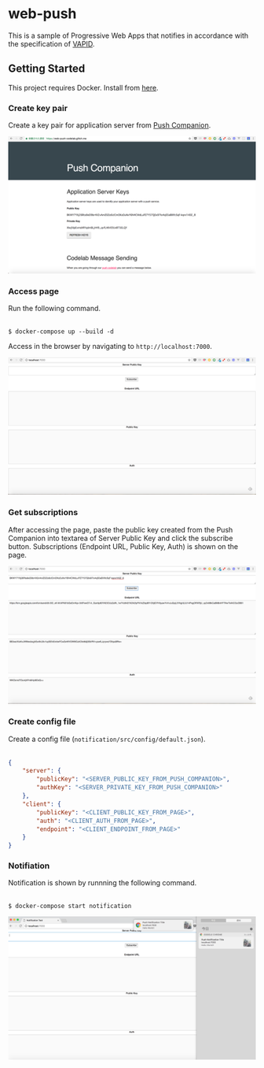 # web-push
This is a sample of Progressive Web Apps that notifies in accordance with the specification of [VAPID](https://developers.google.com/web/ilt/pwa/introduction-to-push-notifications#using_vapid).

## Getting Started
This project requires Docker. Install from [here](https://docs.docker.com/engine/installation/#supported-platforms).

### Create key pair
Create a key pair for application server from [Push Companion](https://web-push-codelab.glitch.me/).

![push_companion](./docs/push_companion.png)

### Access page
Run the following command.

```

$ docker-compose up --build -d

```

Access in the browser by navigating to ```http://localhost:7000```.

![screen](./docs/screen.png)

### Get subscriptions
After accessing the page, paste the public key created from the Push Companion into textarea of Server Public Key and click the subscribe button.
Subscriptions (Endpoint URL, Public Key, Auth) is shown on the page.

![screen_subscription](./docs/screen_subscription.png)

### Create config file
Create a config file (```notification/src/config/default.json```).

```json:default.json

{
    "server": {
        "publicKey": "<SERVER_PUBLIC_KEY_FROM_PUSH_COMPANION>",
        "authKey": "<SERVER_PRIVATE_KEY_FROM_PUSH_COMPANION>"
    },
    "client": {
        "publicKey": "<CLIENT_PUBLIC_KEY_FROM_PAGE>",
        "auth": "<CLIENT_AUTH_FROM_PAGE>",
        "endpoint": "<CLIENT_ENDPOINT_FROM_PAGE>"
    }
}

```

### Notifiation
Notification is shown by runnning the following command.

```

$ docker-compose start notification

```

![notification](./docs/notification.png)
